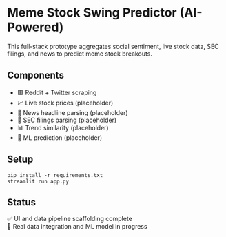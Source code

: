 # Meme Stock Swing Predictor (AI-Powered)

This full-stack prototype aggregates social sentiment, live stock data, SEC filings, and news to predict meme stock breakouts.

## Components
- 🟥 Reddit + Twitter scraping
- 📈 Live stock prices (placeholder)
- 📰 News headline parsing (placeholder)
- 📄 SEC filings parsing (placeholder)
- 📊 Trend similarity (placeholder)
- 🤖 ML prediction (placeholder)

## Setup

```
pip install -r requirements.txt
streamlit run app.py
```

## Status

✅ UI and data pipeline scaffolding complete  
🚧 Real data integration and ML model in progress
